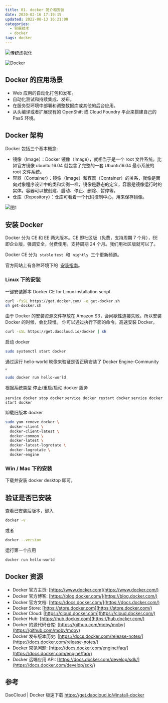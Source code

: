 ```yaml
---
title: 01. docker 简介和安装
date: 2020-02-16 17:19:15
updated: 2022-08-13 16:21:00
categories:
  - 容器技术
  - docker
tags: docker
---
```


![传统虚拟化](http://likai.test.upcdn.net/%E5%B7%A5%E5%85%B7-docker/01.%20docker-%E7%AE%80%E4%BB%8B%E5%92%8C%E5%AE%89%E8%A3%85/%E4%BC%A0%E7%BB%9F%E8%99%9A%E6%8B%9F%E5%8C%96.png)

![Docker](http://likai.test.upcdn.net/%E5%B7%A5%E5%85%B7-docker/01.%20docker-%E7%AE%80%E4%BB%8B%E5%92%8C%E5%AE%89%E8%A3%85/2.png)

## Docker 的应用场景

- Web 应用的自动化打包和发布。
- 自动化测试和持续集成、发布。
- 在服务型环境中部署和调整数据库或其他的后台应用。
- 从头编译或者扩展现有的 OpenShift 或 Cloud Foundry 平台来搭建自己的 PaaS 环境。

## Docker 架构

Docker 包括三个基本概念:

- 镜像（Image）：Docker 镜像（Image），就相当于是一个 root 文件系统。比如官方镜像 ubuntu:16.04 就包含了完整的一套 Ubuntu16.04 最小系统的 root 文件系统。
- 容器（Container）：镜像（Image）和容器（Container）的关系，就像是面向对象程序设计中的类和实例一样，镜像是静态的定义，容器是镜像运行时的实体。容器可以被创建、启动、停止、删除、暂停等。
- 仓库（Repository）：仓库可看着一个代码控制中心，用来保存镜像。

<!-- more -->

![图1](http://likai.test.upcdn.net/%E5%B7%A5%E5%85%B7-docker/01.%20docker-%E7%AE%80%E4%BB%8B%E5%92%8C%E5%AE%89%E8%A3%85/1.png)

## 安装 Docker

Docker 分为 CE 和 EE 两大版本。CE 即社区版（免费，支持周期 7 个月），EE 即企业版，强调安全，付费使用，支持周期 24 个月。我们用社区版就可以了。

Docker CE 分为  `stable` `test`  和  `nightly`  三个更新频道。

官方网站上有各种环境下的  [安装指南](https://docs.docker.com/install/)。

### Linux 下的安装

一键安装脚本 Docker CE for Linux installation script

```sh
curl -fsSL https://get.docker.com/ -o get-docker.sh
sh get-docker.sh
```

由于 Docker 的安装资源文件存放在 Amazon S3，会间歇性连接失败。所以安装 Docker 的时候，会比较慢。
你可以通过执行下面的命令，高速安装 Docker。

```sh
curl -sSL https://get.daocloud.io/docker | sh
```

启动 docker

```sh
sudo systemctl start docker
```

通过运行 hello-world 映像来验证是否正确安装了 Docker Engine-Community 。

```sh
sudo docker run hello-world
```

根据系统类型 停止/重启/启动 docker 服务

`service docker stop docker`
`service docker restart docker`
`service docker start docker`

卸载旧版本 docker

```sh
sudo yum remove docker \
  docker-client \
  docker-client-latest \
  docker-common \
  docker-latest \
  docker-latest-logrotate \
  docker-logrotate \
  docker-engine
```

### Win / Mac 下的安装

下载并安装 docker desktop 即可。

## 验证是否已安装

查看已安装后版本，键入

```sh
docker -v
```

或者

```sh
docker --version
```

运行第一个应用

```sh
docker run hello-world
```

## Docker 资源

- Docker 官方主页: [https://www.docker.com](https://www.docker.com/)
- Docker 官方博客: [https://blog.docker.com/](https://blog.docker.com/)
- Docker 官方文档: [https://docs.docker.com/](https://docs.docker.com/)
- Docker Store: [https://store.docker.com](https://store.docker.com/)
- Docker Cloud: [https://cloud.docker.com](https://cloud.docker.com/)
- Docker Hub: [https://hub.docker.com](https://hub.docker.com/)
- Docker 的源代码仓库: [https://github.com/moby/moby](https://github.com/moby/moby)
- Docker 发布版本历史: [https://docs.docker.com/release-notes/](https://docs.docker.com/release-notes/)
- Docker 常见问题: [https://docs.docker.com/engine/faq/](https://docs.docker.com/engine/faq/)
- Docker 远端应用 API: [https://docs.docker.com/develop/sdk/](https://docs.docker.com/develop/sdk/)

## 参考

DaoCloud | Docker 极速下载
<https://get.daocloud.io/#install-docker>
